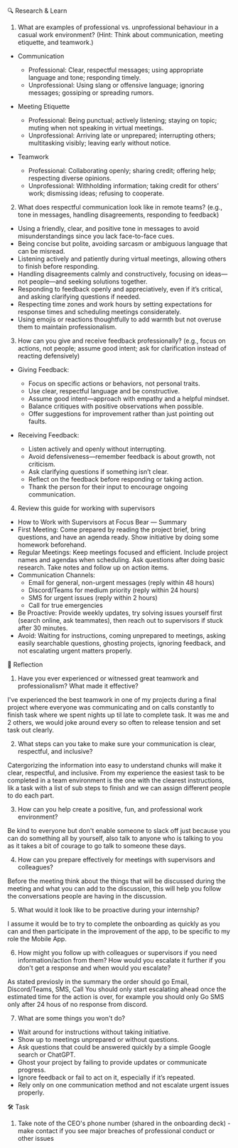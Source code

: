 🔍 Research & Learn

1. What are examples of professional vs. unprofessional behaviour in a casual work environment? (Hint: Think about communication, meeting etiquette, and teamwork.)

- Communication
  - Professional: Clear, respectful messages; using appropriate language and tone; responding timely.
  - Unprofessional: Using slang or offensive language; ignoring messages; gossiping or spreading rumors.

- Meeting Etiquette
  - Professional: Being punctual; actively listening; staying on topic; muting when not speaking in virtual meetings.
  - Unprofessional: Arriving late or unprepared; interrupting others; multitasking visibly; leaving early without notice.

- Teamwork
  - Professional: Collaborating openly; sharing credit; offering help; respecting diverse opinions.
  - Unprofessional: Withholding information; taking credit for others’ work; dismissing ideas; refusing to cooperate.

2. What does respectful communication look like in remote teams? (e.g., tone in messages, handling disagreements, responding to feedback)

- Using a friendly, clear, and positive tone in messages to avoid misunderstandings since you lack face-to-face cues.
- Being concise but polite, avoiding sarcasm or ambiguous language that can be misread.
- Listening actively and patiently during virtual meetings, allowing others to finish before responding.
- Handling disagreements calmly and constructively, focusing on ideas—not people—and seeking solutions together.
- Responding to feedback openly and appreciatively, even if it’s critical, and asking clarifying questions if needed.
- Respecting time zones and work hours by setting expectations for response times and scheduling meetings considerately.
- Using emojis or reactions thoughtfully to add warmth but not overuse them to maintain professionalism.

3. How can you give and receive feedback professionally? (e.g., focus on actions, not people; assume good intent; ask for clarification instead of reacting defensively)

- Giving Feedback:
  - Focus on specific actions or behaviors, not personal traits.
  - Use clear, respectful language and be constructive.
  - Assume good intent—approach with empathy and a helpful mindset.
  - Balance critiques with positive observations when possible.
  - Offer suggestions for improvement rather than just pointing out faults.

- Receiving Feedback:
  - Listen actively and openly without interrupting.
  - Avoid defensiveness—remember feedback is about growth, not criticism.
  - Ask clarifying questions if something isn’t clear.
  - Reflect on the feedback before responding or taking action.
  - Thank the person for their input to encourage ongoing communication.

4. Review this guide for working with supervisors

- How to Work with Supervisors at Focus Bear — Summary
- First Meeting: Come prepared by reading the project brief, bring questions, and have an agenda ready. Show initiative by doing some homework beforehand.
- Regular Meetings: Keep meetings focused and efficient. Include project names and agendas when scheduling. Ask questions after doing basic research. Take notes and follow up on action items.
- Communication Channels:
  - Email for general, non-urgent messages (reply within 48 hours)
  - Discord/Teams for medium priority (reply within 24 hours)
  - SMS for urgent issues (reply within 2 hours)
  - Call for true emergencies
- Be Proactive: Provide weekly updates, try solving issues yourself first (search online, ask teammates), then reach out to supervisors if stuck after 30 minutes.
- Avoid: Waiting for instructions, coming unprepared to meetings, asking easily searchable questions, ghosting projects, ignoring feedback, and not escalating urgent matters properly.

📝 Reflection

1. Have you ever experienced or witnessed great teamwork and professionalism? What made it effective?

I've experienced the best teamwork in one of my projects during a final project where everyone was communicating and on calls constantly to finish task where we spent nights up til late to complete task. It was me and 2 others, we would joke around every so often to release tension and set task out clearly.

2. What steps can you take to make sure your communication is clear, respectful, and inclusive?

Catergorizing the information into easy to understand chunks will make it clear, respectful, and inclusive. From my experience the easiest task to be completed in a team environment is the one with the clearest instructions, lik a task with a list of sub steps to finish and we can assign different people to do each part.

3. How can you help create a positive, fun, and professional work environment?

Be kind to everyone but don't enable someone to slack off just because you can do something all by yourself, also talk to anyone who is talking to you as it takes a bit of courage to go talk to someone these days.

4. How can you prepare effectively for meetings with supervisors and colleagues?

Before the meeting think about the things that will be discussed during the meeting and what you can add to the discussion, this will help you follow the conversations people are having in the discussion. 

5. What would it look like to be proactive during your internship?

I assume it would be to try to complete the onboarding as quickly as you can and then participate in the improvement of the app, to be specific to my role the Mobile App.

6. How might you follow up with colleagues or supervisors if you need information/action from them? How would you escalate it further if you don't get a response and when would you escalate?

As stated previosly in the summary the order should go Email, Discord/Teams, SMS, Call 
You should only start escalating ahead once the estimated time for the action is over, for example you should only Go SMS only after 24 hous of no response from discord.

7. What are some things you won't do?

- Wait around for instructions without taking initiative.
- Show up to meetings unprepared or without questions.
- Ask questions that could be answered quickly by a simple Google search or ChatGPT.
- Ghost your project by failing to provide updates or communicate progress.
- Ignore feedback or fail to act on it, especially if it’s repeated.
- Rely only on one communication method and not escalate urgent issues properly.

🛠️ Task

1. Take note of the CEO's phone number (shared in the onboarding deck) - make contact if you see major breaches of professional conduct or other issues
